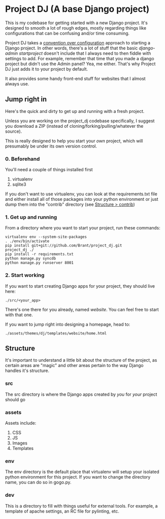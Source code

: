 Project DJ (A base Django project)
================
This is my codebase for getting started with a new Django project. It's designed to smooth a lot of rough edges, mostly regarding things like configurations that can be confusing and/or time consuming.

Project DJ takes a [convention over configuration](http://en.wikipedia.org/wiki/Convention_over_configuration) approach to starting a Django project. In other words, there's a lot of stuff that the basic *django-admin startproject* doesn't include that I always need to then fiddle with settings to add. For example, remember that time that you made a django project but didn't use the Admin panel? Yea, me either. That's why Project DJ just adds it to your project by default. 

It also provides some handy front-end stuff for websites that I almost always use.

## Jump right in
Here's the quick and dirty to get up and running with a fresh project. 

Unless you are working on the project_dj codebase specifically, I suggest you download a ZIP (instead of cloning/forking/pulling/whatever the source). 

This is really designed to help you start your *own* project, which will presumably be under its own version control.

### 0. Beforehand
You'll need a couple of things installed first

1. virtualenv
2. sqlite3

If you don't want to use virtualenv, you can look at the requirements.txt file and either install all of those packages into your python environment or just dump them into the "contrib" directory (see [Structure > contrib](#contrib))

### 1. Get up and running
From a directory where you want to start your project, run these commands:

	virtualenv env --system-site-packages
	. ./env/bin/activate
	pip install git+git://github.com/Brant/project_dj.git
	project_dj ./
	pip install -r requirements.txt
	python manage.py syncdb
	python manage.py runserver 8001
 
### 2. Start working
If you want to start creating Django apps for your project, they should live here:

	./src/<your_app>

There's one there for you already, named *website*. You can feel free to start with that one.

If you want to jump right into designing a homepage, head to:

	./assets/themes/dj/templates/website/home.html
	
## Structure
It's important to understand a little bit about the structure of the project, as certain areas are "magic" and other areas pertain to the way Django handles it's structure.

### src
The src directory is where the Django apps created by *you* for *your* project should go

### assets
Assets include:

1. CSS
2. JS
3. Images
4. Templates

### env
The env directory is the default place that virtualenv will setup your isolated python environment for this project. If you want to change the directory name, you can do so in gogo.py.

### dev
This is a directory to fill with things useful for external tools. For example, a template of apache settings, an RC file for pylinting, etc.
